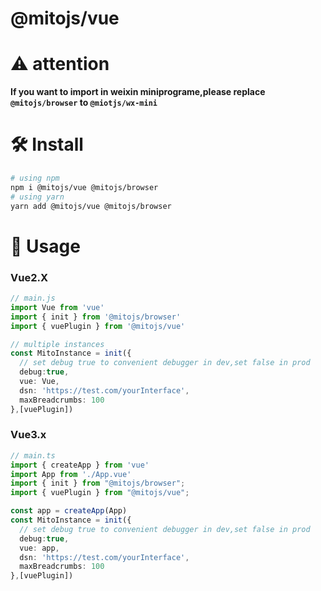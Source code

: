 # @mitojs/vue

# ⚠️ attention

**If you want to import in weixin miniprograme,please replace `@mitojs/browser` to `@miotjs/wx-mini`**



# 🛠️ Install

```bash
# using npm
npm i @mitojs/vue @mitojs/browser
# using yarn
yarn add @mitojs/vue @mitojs/browser
```



# 🥳 Usage

### Vue2.X

```typescript
// main.js
import Vue from 'vue'
import { init } from '@mitojs/browser'
import { vuePlugin } from '@mitojs/vue'

// multiple instances
const MitoInstance = init({
  // set debug true to convenient debugger in dev,set false in prod
  debug:true,
  vue: Vue,
  dsn: 'https://test.com/yourInterface',
  maxBreadcrumbs: 100
},[vuePlugin])

```

### Vue3.x
```typescript
// main.ts
import { createApp } from 'vue'
import App from './App.vue'
import { init } from "@mitojs/browser";
import { vuePlugin } from "@mitojs/vue";

const app = createApp(App)
const MitoInstance = init({
  // set debug true to convenient debugger in dev,set false in prod
  debug:true,
  vue: app,
  dsn: 'https://test.com/yourInterface',
  maxBreadcrumbs: 100
},[vuePlugin])
```
